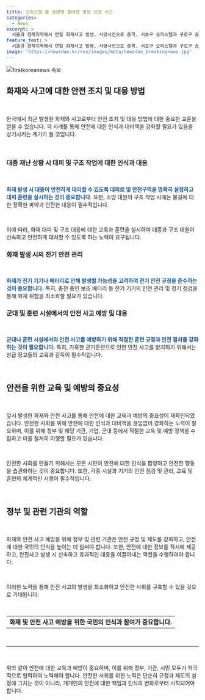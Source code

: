 ```yaml
---
title: 오피스텔 불 훈련병 중대장 영장 신청 사건
categories:
  - News
excerpt: >
  서울과 경북지역에서 연일 화재사고 발생, 사망사건으로 충격. 서초구 오피스텔과 구로구 공구상가 화재, 인명피해는 없었으나 큰 소동. 또한 김천시 산업단지 공장 화재 발생, 관계자 2명 부상. 육군 훈련병 사망 관련 중대장과 부중대장 구속영장 신청. 현장 소방관들의 치열한 노력, 화재로 인한 재난 상황.
feature_text: >
  서울과 경북지역에서 연일 화재사고 발생, 사망사건으로 충격. 서초구 오피스텔과 구로구 공구상가 화재, 인명피해는 없었으나 큰 소동. 또한 김천시 산업단지 공장 화재 발생, 관계자 2명 부상. 육군 훈련병 사망 관련 중대장과 부중대장 구속영장 신청. 현장 소방관들의 치열한 노력, 화재로 인한 재난 상황.
image: 'https://newsdao.kr/res/images/meta/newsdao_breakingnews.jpg'
---
```


<p><img src="https://newsdao.kr/res/images/meta/newsdao_breakingnews.jpg" alt="firstkoreanews 속보" /></p>

<h2 data-ke-size="size26">화재와 사고에 대한 안전 조치 및 대응 방법</h2>

<p data-ke-size="size16">&nbsp;</p>

<p>한국에서 최근 발생한 화재와 사고로부터 안전 조치 및 대응 방법에 대한 중요한 교훈을 얻을 수 있습니다. 각 사례를 통해 안전에 대한 인식과 대비책을 강화할 필요가 있음을 상기시키는 계기가 될 것입니다.</p>

<p data-ke-size="size16">&nbsp;</p>

<h3>대중 재난 상황 시 대피 및 구조 작업에 대한 인식과 대응</h3>

<p data-ke-size="size16">&nbsp;</p>

<p><b><span style="color: #1a5490;">화재 발생 시 대중이 안전하게 대피할 수 있도록 대피로 및 안전구역을 명확히 설정하고 대피 훈련을 실시하는 것이 중요합니다.</span></b> 또한, 소방 대원의 구조 작업 시에는 불길에 대한 정확한 파악과 안전한 대응이 필수적입니다. </p>

<p data-ke-size="size16">&nbsp;</p>

<p>이에 따라, 화재 대피 및 구조 대응에 대한 교육과 훈련을 실시하여 대중과 구조 대원이 신속하고 안전하게 대처할 수 있도록 하는 노력이 요구됩니다.</p>

<h3>화재 발생 시의 전기 안전 관리</h3>

<p data-ke-size="size16">&nbsp;</p>

<p><b><span style="color: #1a5490;">화재가 전기 기기나 배터리로 인해 발생할 가능성을 고려하여 전기 안전 규정을 준수하는 것이 중요합니다.</span></b> 특히, 충전 중인 보조 배터리 등 전기 기기의 안전 관리 및 정기 점검을 통해 화재 위험을 최소화할 필요가 있습니다.</p>

<h3>군대 및 훈련 시설에서의 안전 사고 예방 및 대응</h3>

<p data-ke-size="size16">&nbsp;</p>

<p><b><span style="color: #1a5490;">군대나 훈련 시설에서의 안전 사고를 예방하기 위해 적절한 훈련 규정과 안전 절차를 강화하는 것이 필요합니다.</span></b> 특히, 가혹한 군기훈련으로 인한 안전 사고를 방지하기 위해서는 상급 장교들의 교육과 감독이 필수적입니다.</p>

<p data-ke-size="size16">&nbsp;</p>

<h2 data-ke-size="size26">안전을 위한 교육 및 예방의 중요성</h2>

<p data-ke-size="size16">&nbsp;</p>

<p>앞서 발생한 화재와 안전 사고를 통해 안전에 대한 교육과 예방의 중요성이 재확인되었습니다. 안전한 사회를 위해 안전에 대한 인식과 대비책을 끊임없이 강화하는 노력이 필요하며, 이를 위해 정부 및 해당 기관, 기업, 군대 등에서 적절한 교육 및 예방 정책을 수립하고 이를 철저히 이행할 필요가 있습니다.</p>

<p data-ke-size="size16">&nbsp;</p>

<p>안전한 사회를 만들기 위해서는 모든 시민이 안전에 대한 인식을 함양하고 안전한 행동을 습관화하는 것이 중요합니다. 또한, 각종 시설과 기기의 안전 점검 및 관리, 교육 및 훈련의 체계적인 시행이 필수적입니다.</p>

<p data-ke-size="size16">&nbsp;</p>

<h2 data-ke-size="size26">정부 및 관련 기관의 역할</h2>

<p data-ke-size="size16">&nbsp;</p>

<p>화재와 안전 사고 예방을 위해 정부 및 관련 기관은 안전 규정 및 제도를 강화하고, 안전에 대한 국민의 인식을 높이는 데 힘써야 합니다. 또한, 안전에 대한 정보를 적시에 제공하고, 안전사고 발생 시 신속하고 효과적인 대응을 이끌어내는 역할을 수행하여야 합니다.</p>

<p data-ke-size="size16">&nbsp;</p>

<p>이러한 노력을 통해 안전 사고의 발생을 최소화하고 안전한 사회를 구축할 수 있을 것으로 기대됩니다.</p>

<p data-ke-size="size16">&nbsp;</p>

<table>
    <tbody>
        <tr>
            <td style="text-align: center; height: 17px;"><b>화재 및 안전 사고 예방을 위한 국민의 인식과 참여가 중요합니다.</b></td>
        </tr>
    </tbody>
</table>

<p data-ke-size="size16">&nbsp;</p>

<hr>

<p data-ke-size="size16">&nbsp;</p>

<p>위와 같이 안전에 대한 교육과 예방이 중요하며, 이를 위해 정부, 기관, 시민 모두가 적극적으로 협력하여 노력해야 합니다. 안전한 사회를 위한 노력은 단순히 규정과 제도의 설정에 그치는 것이 아니라, 개개인의 안전에 대한 책임과 인식의 변화로부터 시작되어야 합니다.</p>

